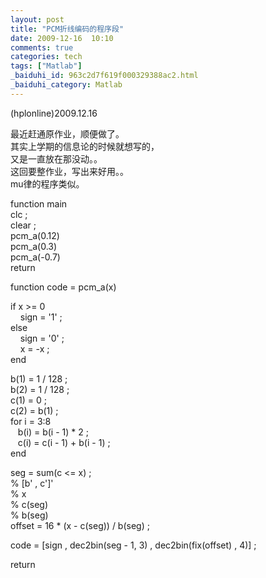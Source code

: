 ```yaml
---
layout: post
title: "PCM折线编码的程序段"
date: 2009-12-16  10:10
comments: true
categories: tech
tags: ["Matlab"]
_baiduhi_id: 963c2d7f619f000329388ac2.html
_baiduhi_category: Matlab
---
```


<p>(hplonline)2009.12.16</p>
<p>最近赶通原作业，顺便做了。<br/>
其实上学期的信息论的时候就想写的，<br/>
又是一直放在那没动。。<br/>
这回要整作业，写出来好用。。<br/>
mu律的程序类似。</p>
<p>function main<br/>
clc ;<br/>
clear ;<br/>
pcm_a(0.12)<br/>
pcm_a(0.3)<br/>
pcm_a(-0.7)<br/>
return</p>
<p>function code = pcm_a(x)</p>
<p>if x &gt;= 0 <br/>
     sign = '1' ;<br/>
else <br/>
     sign = '0' ;<br/>
     x = -x ;<br/>
end</p>
<p>b(1) = 1 / 128 ;<br/>
b(2) = 1 / 128 ;<br/>
c(1) = 0 ;<br/>
c(2) = b(1) ;<br/>
for i = 3:8<br/>
    b(i) = b(i - 1) * 2 ;<br/>
    c(i) = c(i - 1) + b(i - 1) ;<br/>
end</p>
<p>seg = sum(c &lt;= x) ;<br/>
% [b' , c']'<br/>
% x<br/>
% c(seg)<br/>
% b(seg)<br/>
offset = 16 * (x - c(seg)) / b(seg) ;</p>
<p>code = [sign , dec2bin(seg - 1, 3) , dec2bin(fix(offset) , 4)] ;</p>
<p>return</p>
<p> </p>
